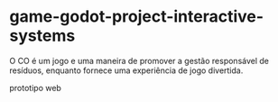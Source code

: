 # game-godot-project-interactive-systems
 O CO é um jogo e uma maneira de promover a gestão responsável de resíduos, enquanto fornece uma experiência de jogo divertida.

prototipo web
